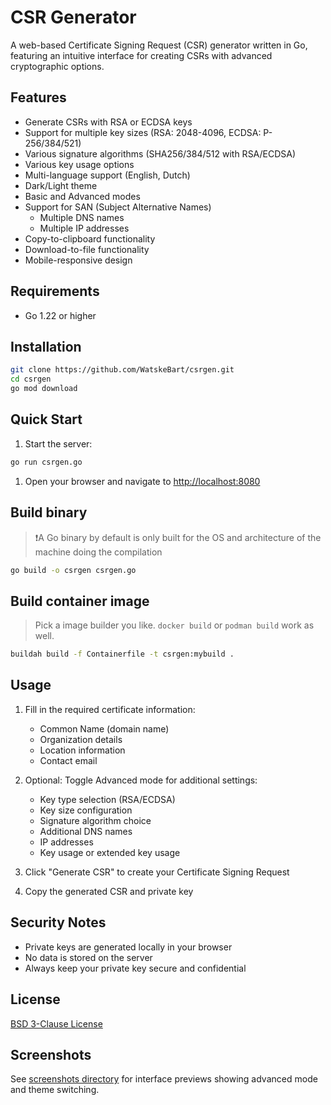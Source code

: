 # CSR Generator

A web-based Certificate Signing Request (CSR) generator written in Go, featuring an intuitive interface for creating CSRs with advanced cryptographic options.

## Features

- Generate CSRs with RSA or ECDSA keys
- Support for multiple key sizes (RSA: 2048-4096, ECDSA: P-256/384/521)
- Various signature algorithms (SHA256/384/512 with RSA/ECDSA)
- Various key usage options
- Multi-language support (English, Dutch)
- Dark/Light theme
- Basic and Advanced modes
- Support for SAN (Subject Alternative Names)
  - Multiple DNS names
  - Multiple IP addresses
- Copy-to-clipboard functionality
- Download-to-file functionality
- Mobile-responsive design

## Requirements

- Go 1.22 or higher

## Installation

```bash
git clone https://github.com/WatskeBart/csrgen.git
cd csrgen
go mod download
```

## Quick Start

1. Start the server:

```bash
go run csrgen.go
```

1. Open your browser and navigate to [http://localhost:8080](http://localhost:8080)

## Build binary

>❗A Go binary by default is only built for the OS and architecture of the machine doing the compilation

```bash
go build -o csrgen csrgen.go
```

## Build container image

>Pick a image builder you like. `docker build` or `podman build` work as well.

```bash
buildah build -f Containerfile -t csrgen:mybuild .
```

## Usage

1. Fill in the required certificate information:
   - Common Name (domain name)
   - Organization details
   - Location information
   - Contact email

2. Optional: Toggle Advanced mode for additional settings:
   - Key type selection (RSA/ECDSA)
   - Key size configuration
   - Signature algorithm choice
   - Additional DNS names
   - IP addresses
   - Key usage or extended key usage

3. Click "Generate CSR" to create your Certificate Signing Request

4. Copy the generated CSR and private key

## Security Notes

- Private keys are generated locally in your browser
- No data is stored on the server
- Always keep your private key secure and confidential

## License

[BSD 3-Clause License](LICENSE)

## Screenshots

See [screenshots directory](screenshots/) for interface previews showing advanced mode and theme switching.
